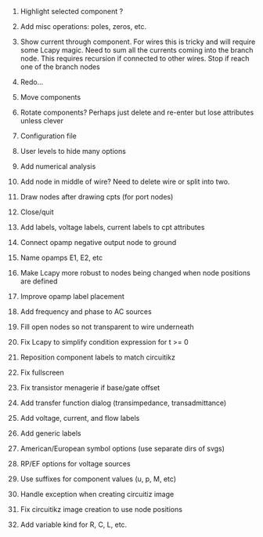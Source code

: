 1. Highlight selected component ?

2. Add misc operations: poles, zeros, etc.

3. Show current through component.  For wires this is tricky and will
require some Lcapy magic.  Need to sum all the currents coming into
the branch node.  This requires recursion if connected to other wires.
Stop if reach one of the branch nodes

4. Redo...

5. Move components

6. Rotate components?  Perhaps just delete and re-enter but lose
attributes unless clever

7. Configuration file

8. User levels to hide many options

9. Add numerical analysis

10. Add node in middle of wire?   Need to delete wire or split into two.

11. Draw nodes after drawing cpts (for port nodes)

12. Close/quit

13. Add labels, voltage labels, current labels to cpt attributes

14. Connect opamp negative output node to ground

15. Name opamps E1, E2, etc

17. Make Lcapy more robust to nodes being changed when node positions
    are defined

18. Improve opamp label placement

19. Add frequency and phase to AC sources

20. Fill open nodes so not transparent to wire underneath

21. Fix Lcapy to simplify condition expression for t >= 0

22. Reposition component labels to match circuitikz

23. Fix fullscreen

24. Fix transistor menagerie if base/gate offset

25. Add transfer function dialog (transimpedance, transadmittance)

26. Add voltage, current, and flow labels

27. Add generic labels

28. American/European symbol options (use separate dirs of svgs)

29. RP/EF options for voltage sources

30. Use suffixes for component values (u, p, M, etc)

31. Handle exception when creating circuitiz image

32. Fix circuitikz image creation to use node positions

33. Add variable kind for R, C, L, etc.
